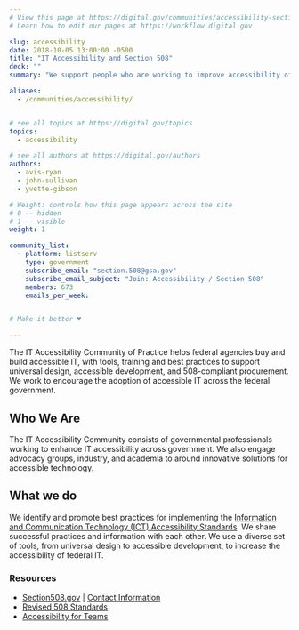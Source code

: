 ```yaml
---
# View this page at https://digital.gov/communities/accessibility-section-508
# Learn how to edit our pages at https://workflow.digital.gov

slug: accessibility
date: 2018-10-05 13:00:00 -0500
title: "IT Accessibility and Section 508"
deck: ""
summary: "We support people who are working to improve accessibility of information technology."

aliases:
  - /communities/accessibility/


# see all topics at https://digital.gov/topics
topics:
  - accessibility

# see all authors at https://digital.gov/authors
authors:
  - avis-ryan
  - john-sullivan
  - yvette-gibson

# Weight: controls how this page appears across the site
# 0 -- hidden
# 1 -- visible
weight: 1

community_list:
  - platform: listserv
    type: government
    subscribe_email: "section.508@gsa.gov"
    subscribe_email_subject: "Join: Accessibility / Section 508"
    members: 673
    emails_per_week:


# Make it better ♥

---
```


The IT Accessibility Community of Practice helps federal agencies buy and build accessible IT, with tools, training and best practices to support universal design, accessible development, and 508-compliant procurement. We work to encourage the adoption of accessible IT across the federal government.


## Who We Are

The IT Accessibility Community consists of governmental professionals working to enhance IT accessibility across government. We also engage advocacy groups, industry, and academia to around innovative solutions for accessible technology.


## What we do
We identify and promote best practices for implementing the [Information and Communication Technology (ICT) Accessibility Standards](https://www.access-board.gov/guidelines-and-standards/communications-and-it/about-the-ict-refresh/final-rule/text-of-the-standards-and-guidelines). We share successful practices and information with each other. We use a diverse set of tools, from universal design to accessible development, to increase the accessibility of federal IT.


### Resources
- [Section508.gov](https://www.section508.gov) | [Contact Information](https://www.section508.gov/content/contact-us)
- [Revised 508 Standards](https://www.access-board.gov/guidelines-and-standards/communications-and-it/about-the-ict-refresh/final-rule/text-of-the-standards-and-guidelines)
- [Accessibility for Teams](https://accessibility.digital.gov)
